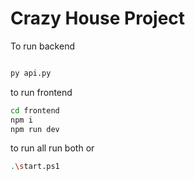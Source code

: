 # Crazy House Project


To run backend 

```bash

py api.py
```

to run frontend

```bash
cd frontend
npm i 
npm run dev
```
to run all run both or 
```bash
.\start.ps1
```